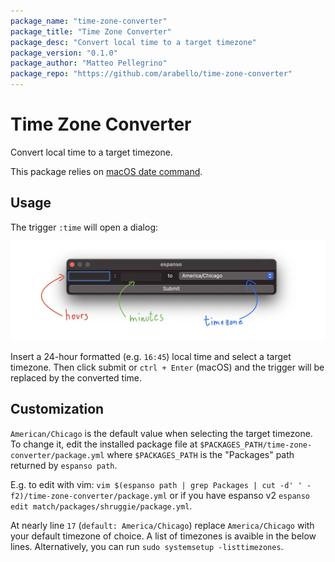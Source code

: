 ```yaml
---
package_name: "time-zone-converter"
package_title: "Time Zone Converter"
package_desc: "Convert local time to a target timezone"
package_version: "0.1.0"
package_author: "Matteo Pellegrino"
package_repo: "https://github.com/arabello/time-zone-converter"
---
```


# Time Zone Converter

Convert local time to a target timezone.

This package relies on [macOS date command](https://ss64.com/osx/date.html).

## Usage

The trigger `:time` will open a dialog:

![dialog](res/form.jpg)

Insert a 24-hour formatted (e.g. `16:45`) local time and select a target timezone.
Then click submit or `ctrl + Enter` (macOS) and the trigger will be replaced by the converted time.

## Customization

`American/Chicago` is the default value when selecting the target timezone.
To change it, edit the installed package file at `$PACKAGES_PATH/time-zone-converter/package.yml` where `$PACKAGES_PATH` is the "Packages" path returned by `espanso path`.

E.g. to edit with vim: `vim $(espanso path | grep Packages | cut -d' ' -f2)/time-zone-converter/package.yml` or if you have espanso v2 `espanso edit match/packages/shruggie/package.yml`.

At nearly line `17` (`default: America/Chicago`) replace `America/Chicago` with your default timezone of choice. A list of timezones is avaible in the below lines. Alternatively, you can run `sudo systemsetup -listtimezones`.
